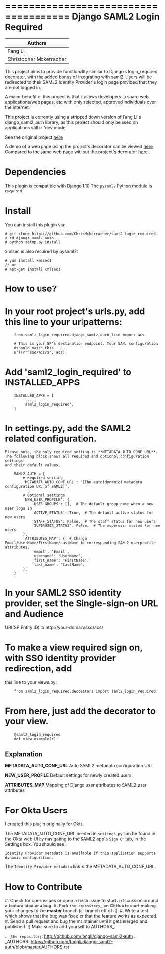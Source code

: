 =====================================
Django SAML2 Login Required
=====================================

| Authors        |
|-------------|
|Fang Li        |
|Christopher Mckerracher|

This project aims to provide functionality similar to Django's login_required decorator, with
the added bonus of integrating with saml2. Users will be redirected to their SAML2 Identity 
Provider's login page provided that they are not logged in.

A major benefit of this project is that it allows developers to share web applications/web
pages, etc with only selected, approved individuals over the internet.

This project is currently using a stripped down version of Fang Li's django_saml2_auth 
library, as this project should only be used on applications still in 'dev mode'.

See the original project [here](https://github.com/fangli/django-saml2-auth)

A demo of a web page using the project's decorator can be viewed [here](https://okta-login-required.herokuapp.com/decorator/with/)
Compared to the same web page without the project's decorator [here](https://okta-login-required.herokuapp.com/decorator/without)


Dependencies
============

This plugin is compatible with Django 1.10 The `pysaml2` Python
module is required.



Install
=======

You can install this plugin via:

    # git clone https://github.com/ChrisMckerracher/saml2_login_required
    # cd django-saml2-auth
    # python setup.py install

xmlsec is also required by pysaml2:

    # yum install xmlsec1
    // or
    # apt-get install xmlsec1


How to use?
===========

# In your root project's urls.py, add this line to your urlpatterns:

        from saml2_login_required.django_saml2_auth_lite import acs

        # This is your SP's destination endpoint. Your SAML configuration
        #should match this 
        url(r'^sso/acs/$', acs),

# Add 'saml2_login_required' to INSTALLED_APPS

        INSTALLED_APPS = [
            '...',
            'saml2_login_required',
        ]

# In settings.py, add the SAML2 related configuration.

    Please note, the only required setting is **METADATA_AUTO_CONF_URL**.
    The following block shows all required and optional configuration settings
    and their default values.

        SAML2_AUTH = {
            # Required setting
            'METADATA_AUTO_CONF_URL': '[The auto(dynamic) metadata configuration URL of SAML2]',

            # Optional settings
            'NEW_USER_PROFILE': {
                'USER_GROUPS': [],  # The default group name when a new user logs in
                'ACTIVE_STATUS': True,  # The default active status for new users
                'STAFF_STATUS': False,  # The staff status for new users
                'SUPERUSER_STATUS': False,  # The superuser status for new users
            },
            'ATTRIBUTES_MAP': {  # Change Email/UserName/FirstName/LastName to corresponding SAML2 userprofile attributes.
                'email': 'Email',
                'username': 'UserName',
                'first_name': 'FirstName',
                'last_name': 'LastName',
            },
        }

# In your SAML2 SSO identity provider, set the Single-sign-on URL and Audience
   URI(SP Entity ID) to http://your-domain/sso/acs/

# To make a view required sign on, with SSO identity provider redirection, add
   this line to your views.py:
        
        from saml2_login_required.decorators import saml2_login_required

# From here, just add the decorator to your view.
        
        @saml2_login_required
        def view_example(r):

Explanation
-----------

**METADATA_AUTO_CONF_URL** Auto SAML2 metadata configuration URL

**NEW_USER_PROFILE** Default settings for newly created users

**ATTRIBUTES_MAP** Mapping of Django user attributes to SAML2 user attributes

For Okta Users
==============

I created this plugin originally for Okta.

The METADATA_AUTO_CONF_URL needed in `settings.py` can be found in the Okta
web UI by navigating to the SAML2 app's `Sign On` tab, in the Settings box.
You should see :

`Identity Provider metadata is available if this application supports dynamic configuration.`

The `Identity Provider metadata` link is the METADATA_AUTO_CONF_URL.


How to Contribute
=================

#. Check for open issues or open a fresh issue to start a discussion around a feature idea or a bug.
#. Fork `the repository`_ on GitHub to start making your changes to the **master** branch (or branch off of it).
#. Write a test which shows that the bug was fixed or that the feature works as expected.
#. Send a pull request and bug the maintainer until it gets merged and published. :) Make sure to add yourself to AUTHORS_.

.. _`the repository`: http://github.com/fangli/django-saml2-auth
.. _AUTHORS: https://github.com/fangli/django-saml2-auth/blob/master/AUTHORS.rst
